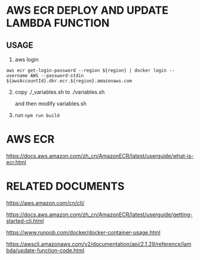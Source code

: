 # AWS ECR DEPLOY AND UPDATE LAMBDA FUNCTION

## USAGE

1. aws login

``` shell
aws ecr get-login-password --region ${region} | docker login --username AWS --password-stdin ${awsAccountId}.dkr.ecr.${region}.amazonaws.com
```

2. copy ./_variables.sh to ./variables.sh

    and then modify variables.sh

3. run `npm run build`

# AWS ECR

https://docs.aws.amazon.com/zh_cn/AmazonECR/latest/userguide/what-is-ecr.html

# RELATED DOCUMENTS

https://aws.amazon.com/cn/cli/

https://docs.aws.amazon.com/zh_cn/AmazonECR/latest/userguide/getting-started-cli.html

https://www.runoob.com/docker/docker-container-usage.html

https://awscli.amazonaws.com/v2/documentation/api/2.1.29/reference/lambda/update-function-code.html
